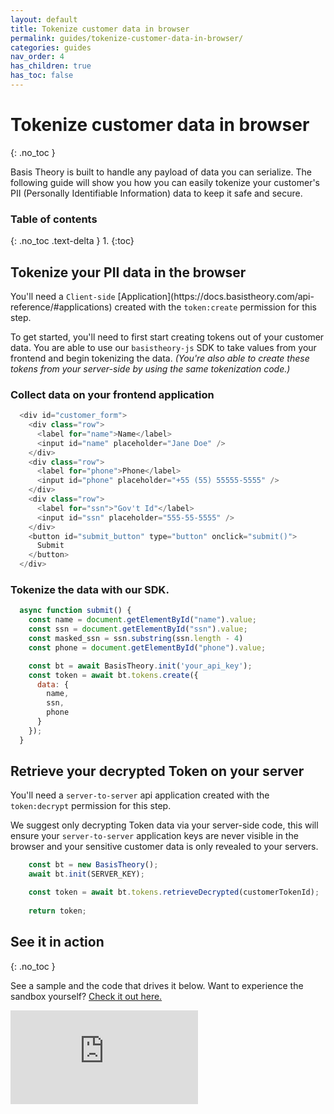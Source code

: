 ```yaml
---
layout: default
title: Tokenize customer data in browser
permalink: guides/tokenize-customer-data-in-browser/
categories: guides
nav_order: 4
has_children: true
has_toc: false
---
```

# Tokenize customer data in browser
{: .no_toc }

Basis Theory is built to handle any payload of data you can serialize. The following guide will show you how you can easily tokenize your customer's PII (Personally Identifiable Information) data to keep it safe and secure.

### Table of contents
{: .no_toc .text-delta }
1. 
{:toc}

## Tokenize your PII data in the browser

<span class="base-alert warning">
  <span>
    You'll need a <code>Client-side</code> [Application](https://docs.basistheory.com/api-reference/#applications) created with the <code>token:create</code> permission for this step.
  </span>
</span>

To get started, you'll need to first start creating tokens out of your customer data. You are able to use our <code>basistheory-js</code> SDK to take values from your frontend and begin tokenizing the data. *(You're also able to create these tokens from your server-side by using the same tokenization code.)*

### Collect data on your frontend application

```js
  <div id="customer_form">
    <div class="row">
      <label for="name">Name</label>
      <input id="name" placeholder="Jane Doe" />
    </div>
    <div class="row">
      <label for="phone">Phone</label>
      <input id="phone" placeholder="+55 (55) 55555-5555" />
    </div>
    <div class="row">
      <label for="ssn">"Gov't Id"</label>
      <input id="ssn" placeholder="555-55-5555" />
    </div>
    <button id="submit_button" type="button" onclick="submit()">
      Submit
    </button>
  </div>
```

### Tokenize the data with our SDK.

```js
  async function submit() {
    const name = document.getElementById("name").value;
    const ssn = document.getElementById("ssn").value;
    const masked_ssn = ssn.substring(ssn.length - 4)
    const phone = document.getElementById("phone").value;

    const bt = await BasisTheory.init('your_api_key');
    const token = await bt.tokens.create({
      data: {
        name,
        ssn,
        phone
      }
    });
  }
```

## Retrieve your decrypted Token on your server

<span class="base-alert warning">
  <span>
    You'll need a <code>server-to-server</code> api application created with the <code>token:decrypt</code> permission for this step.
  </span>
</span>

We suggest only decrypting Token data via your server-side code, this will ensure your <code>server-to-server</code> application keys are never visible in the browser and your sensitive customer data is only revealed to your servers.

```js
    const bt = new BasisTheory();
    await bt.init(SERVER_KEY);

    const token = await bt.tokens.retrieveDecrypted(customerTokenId);
    
    return token;
```

## See it in action
{: .no_toc }

See a sample and the code that drives it below. Want to experience the sandbox yourself? [Check it out here.](https://codesandbox.io/s/tokenize-customer-data-ifqz0)

<div class="iframe-container">
  <iframe src="https://codesandbox.io/embed/tokenize-customer-data-ifqz0?fontsize=14&hidenavigation=1&theme=dark" class="iframe-code" allowfullscreen="" frameborder="0"></iframe>
</div>
